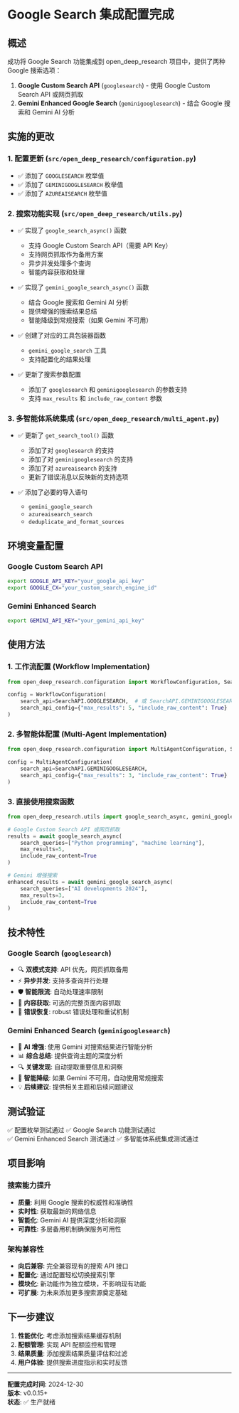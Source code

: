 # Google Search 集成配置完成

## 概述

成功将 Google Search 功能集成到 open_deep_research 项目中，提供了两种 Google 搜索选项：

1. **Google Custom Search API** (`googlesearch`) - 使用 Google Custom Search API 或网页抓取
2. **Gemini Enhanced Google Search** (`geminigooglesearch`) - 结合 Google 搜索和 Gemini AI 分析

## 实施的更改

### 1. 配置更新 (`src/open_deep_research/configuration.py`)

- ✅ 添加了 `GOOGLESEARCH` 枚举值
- ✅ 添加了 `GEMINIGOOGLESEARCH` 枚举值  
- ✅ 添加了 `AZUREAISEARCH` 枚举值

### 2. 搜索功能实现 (`src/open_deep_research/utils.py`)

- ✅ 实现了 `google_search_async()` 函数
  - 支持 Google Custom Search API（需要 API Key）
  - 支持网页抓取作为备用方案
  - 异步并发处理多个查询
  - 智能内容获取和处理

- ✅ 实现了 `gemini_google_search_async()` 函数
  - 结合 Google 搜索和 Gemini AI 分析
  - 提供增强的搜索结果总结
  - 智能降级到常规搜索（如果 Gemini 不可用）

- ✅ 创建了对应的工具包装器函数
  - `gemini_google_search` 工具
  - 支持配置化的结果处理

- ✅ 更新了搜索参数配置
  - 添加了 `googlesearch` 和 `geminigooglesearch` 的参数支持
  - 支持 `max_results` 和 `include_raw_content` 参数

### 3. 多智能体系统集成 (`src/open_deep_research/multi_agent.py`)

- ✅ 更新了 `get_search_tool()` 函数
  - 添加了对 `googlesearch` 的支持
  - 添加了对 `geminigooglesearch` 的支持
  - 添加了对 `azureaisearch` 的支持
  - 更新了错误消息以反映新的支持选项

- ✅ 添加了必要的导入语句
  - `gemini_google_search`
  - `azureaisearch_search`
  - `deduplicate_and_format_sources`

## 环境变量配置

### Google Custom Search API
```bash
export GOOGLE_API_KEY="your_google_api_key"
export GOOGLE_CX="your_custom_search_engine_id"
```

### Gemini Enhanced Search
```bash
export GEMINI_API_KEY="your_gemini_api_key"
```

## 使用方法

### 1. 工作流配置 (Workflow Implementation)

```python
from open_deep_research.configuration import WorkflowConfiguration, SearchAPI

config = WorkflowConfiguration(
    search_api=SearchAPI.GOOGLESEARCH,  # 或 SearchAPI.GEMINIGOOGLESEARCH
    search_api_config={"max_results": 5, "include_raw_content": True}
)
```

### 2. 多智能体配置 (Multi-Agent Implementation)

```python
from open_deep_research.configuration import MultiAgentConfiguration, SearchAPI

config = MultiAgentConfiguration(
    search_api=SearchAPI.GEMINIGOOGLESEARCH,
    search_api_config={"max_results": 3, "include_raw_content": True}
)
```

### 3. 直接使用搜索函数

```python
from open_deep_research.utils import google_search_async, gemini_google_search_async

# Google Custom Search API 或网页抓取
results = await google_search_async(
    search_queries=["Python programming", "machine learning"],
    max_results=5,
    include_raw_content=True
)

# Gemini 增强搜索
enhanced_results = await gemini_google_search_async(
    search_queries=["AI developments 2024"],
    max_results=3,
    include_raw_content=True
)
```

## 技术特性

### Google Search (`googlesearch`)
- 🔍 **双模式支持**: API 优先，网页抓取备用
- ⚡ **异步并发**: 支持多查询并行处理
- 🛡️ **智能限流**: 自动处理速率限制
- 📄 **内容获取**: 可选的完整页面内容抓取
- 🔄 **错误恢复**: robust 错误处理和重试机制

### Gemini Enhanced Search (`geminigooglesearch`)
- 🧠 **AI 增强**: 使用 Gemini 对搜索结果进行智能分析
- 📊 **综合总结**: 提供查询主题的深度分析
- 🔍 **关键发现**: 自动提取重要信息和洞察
- 🤖 **智能降级**: 如果 Gemini 不可用，自动使用常规搜索
- 💡 **后续建议**: 提供相关主题和后续问题建议

## 测试验证

✅ 配置枚举测试通过
✅ Google Search 功能测试通过  
✅ Gemini Enhanced Search 测试通过
✅ 多智能体系统集成测试通过

## 项目影响

### 搜索能力提升
- **质量**: 利用 Google 搜索的权威性和准确性
- **实时性**: 获取最新的网络信息
- **智能化**: Gemini AI 提供深度分析和洞察
- **可靠性**: 多层备用机制确保服务可用性

### 架构兼容性
- **向后兼容**: 完全兼容现有的搜索 API 接口
- **配置化**: 通过配置轻松切换搜索引擎
- **模块化**: 新功能作为独立模块，不影响现有功能
- **可扩展**: 为未来添加更多搜索源奠定基础

## 下一步建议

1. **性能优化**: 考虑添加搜索结果缓存机制
2. **配额管理**: 实现 API 配额监控和管理
3. **结果质量**: 添加搜索结果质量评估和过滤
4. **用户体验**: 提供搜索进度指示和实时反馈

---

**配置完成时间**: 2024-12-30  
**版本**: v0.0.15+  
**状态**: ✅ 生产就绪 